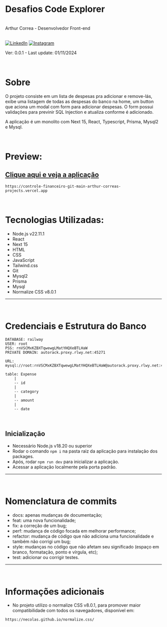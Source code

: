 <div markdown="1">

# Desafios Code Explorer

<br>
Arthur Correa - Desenvolvedor Front-end
<br><br>

[![LinkedIn](https://img.shields.io/badge/LinkedIn-000?style=for-the-badge&logo=linkedin&logoColor=0E76A8)](https://www.linkedin.com/in/arthurcorream/)
[![Instagram](https://img.shields.io/badge/Instagram-000?style=for-the-badge&logo=instagram)](https://www.instagram.com/arthurcoorrea/)

Ver: 0.0.1 - Last update: 01/11/2024

<br>

</div>

<div markdown="1">

# Sobre

O projeto consiste em um lista de despesas pra adicionar e remove-lás, exibe uma listagem de todas as despesas do banco na home, um button que aciona um modal com form para adicionar despesas.
O form possui validações para previnir SQL Injection e atualiza conforme é adicionado.

A aplicação é um monolito com Next 15, React, Typescript, Prisma, Mysql2 e Mysql.

<br>

# Preview:

## [Clique aqui e veja a aplicação](https://controle-financeiro-git-main-arthur-correas-projects.vercel.app)

~~~
https://controle-financeiro-git-main-arthur-correas-projects.vercel.app
~~~

<br>

# Tecnologias Utilizadas:
- Node.js v22.11.1
- React
- Next 15
- HTML
- CSS
- JavaScript
- Tailwind.css
- Git
- Mysql2
- Prisma
- Mysql
- Normalize CSS v8.0.1
---------

<br>

# Credenciais e Estrutura do Banco

~~~
DATABASE: railway
USER: root
PSS: rnVSCMxKZBXTqwewgLMatYHQXeBTLHaW
PRIVATE DOMAIN: autorack.proxy.rlwy.net:45271

URL: mysql://root:rnVSCMxKZBXTqwewgLMatYHQXeBTLHaW@autorack.proxy.rlwy.net:45271/railway
~~~

~~~
table: Expense
    |
    -- id
    |
    -- category
    |
    -- amount
    |
    -- date
~~~

<br>

Inicialização
---------
- Necessário Node.js v18.20 ou superior
- Rodar o comando `npm i` na pasta raiz da aplicação para instalação dos packages.
- Após, rodar `npm run dev` para inicializar a aplicação.
- Acessar a aplicação localmente pela porta padrão.
---------
<br>

# Nomenclatura de commits
- docs: apenas mudanças de documentação;
- feat: uma nova funcionalidade;
- fix: a correção de um bug;
- perf: mudança de código focada em melhorar performance;
- refactor: mudança de código que não adiciona uma funcionalidade e também não corrigi um bug;
- style: mudanças no código que não afetam seu significado (espaço em branco, formatação, ponto e vírgula, etc);
- test: adicionar ou corrigir testes.
  
---------

<br>

# Informações adicionais

- No projeto utilizo o normalize CSS v8.0.1, para promover maior compatibilidade com todos os navegadores, disponível em:
~~~
https://necolas.github.io/normalize.css/
~~~